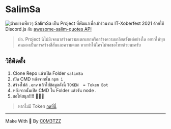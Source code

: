 # SalimSa
![ตัวอย่างเพี้ยวๆ](https://cdn.discordapp.com/attachments/901469820720123974/901480633707139122/unknown.png)
SalimSa เป็น Project ที่พัฒนาเพื่อเข้าร่วมงาน IT-Xoberfest 2021 ด้วยใช้ Discord.js กับ [awesome-salim-quotes API](https://github.com/narze/awesome-salim-quotes)

> ปล. Project นี่ไม่มีเจตนาสร้างความแตกแยกหรือสร้างความเกลียดชังแต่อย่างใด อยากให้ทุกคนมองเป็นการสร้างสีสันและความตลก หากทำให้ใครไม่พอขอโทษด้วยนะครับ

## วิธีติดตั้ง
1. Clone Repo แล้วเปิด Folder `salimSa`
2. เปิด CMD หลังจากนั้น `npm i`
3. สร้างไฟล์ `.env` แล้วใส่ข้อมูลดังนี้
	```TOKEN  = Token Bot```
4. หลังจากนั้นเปิด CMD ใน Folder แล้วรัน node .
5. ขอให้สนุก!!!! 🎉🎉🎉

 > หากไม่มี Token [กดที่นี่](https://discord.com/developers/applications)

---
Make With 💖 By [C0M3TZZ](https://github.com/C0M3TZZ)
